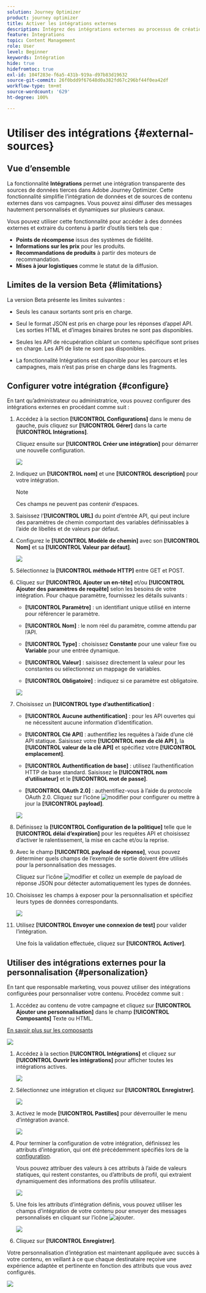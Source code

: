 ```yaml
---
solution: Journey Optimizer
product: journey optimizer
title: Activer les intégrations externes
description: Intégrez des intégrations externes au processus de création de canal pour enrichir le contenu avec des informations personnalisées et dynamiques
feature: Integrations
topic: Content Management
role: User
level: Beginner
keywords: Intégration
hide: true
hidefromtoc: true
exl-id: 104f283e-f6a5-431b-919a-d97b83d19632
source-git-commit: 26f0bdd9f67648d0a382fd67c296bf44f0ea42df
workflow-type: tm+mt
source-wordcount: '629'
ht-degree: 100%

---
```


# Utiliser des intégrations {#external-sources}

## Vue d’ensemble

La fonctionnalité **Intégrations** permet une intégration transparente des sources de données tierces dans Adobe Journey Optimizer. Cette fonctionnalité simplifie l’intégration de données et de sources de contenu externes dans vos campagnes. Vous pouvez ainsi diffuser des messages hautement personnalisés et dynamiques sur plusieurs canaux.

Vous pouvez utiliser cette fonctionnalité pour accéder à des données externes et extraire du contenu à partir d’outils tiers tels que :

* **Points de récompense** issus des systèmes de fidélité.
* **Informations sur les prix** pour les produits.
* **Recommandations de produits** à partir des moteurs de recommandation.
* **Mises à jour logistiques** comme le statut de la diffusion.

## Limites de la version Beta {#limitations}

La version Beta présente les limites suivantes :

* Seuls les canaux sortants sont pris en charge.

* Seul le format JSON est pris en charge pour les réponses d’appel API. Les sorties HTML et d’images binaires brutes ne sont pas disponibles.

* Seules les API de récupération ciblant un contenu spécifique sont prises en charge. Les API de liste ne sont pas disponibles.

* La fonctionnalité Intégrations est disponible pour les parcours et les campagnes, mais n’est pas prise en charge dans les fragments.

## Configurer votre intégration {#configure}

En tant qu’administrateur ou administratrice, vous pouvez configurer des intégrations externes en procédant comme suit :

1. Accédez à la section **[!UICONTROL Configurations]** dans le menu de gauche, puis cliquez sur **[!UICONTROL Gérer]** dans la carte **[!UICONTROL Intégrations]**.

   Cliquez ensuite sur **[!UICONTROL Créer une intégration]** pour démarrer une nouvelle configuration.

   ![](assets/external-integration-config-1.png)

1. Indiquez un **[!UICONTROL nom]** et une **[!UICONTROL description]** pour votre intégration.

   >[!NOTE]
   >
   >Ces champs ne peuvent pas contenir d’espaces.

1. Saisissez l’**[!UICONTROL URL]** du point d’entrée API, qui peut inclure des paramètres de chemin comportant des variables définissables à l’aide de libellés et de valeurs par défaut.

1. Configurez le **[!UICONTROL Modèle de chemin]** avec son **[!UICONTROL Nom]** et sa **[!UICONTROL Valeur par défaut]**.

   ![](assets/external-integration-config-2.png)

1. Sélectionnez la **[!UICONTROL méthode HTTP]** entre GET et POST.

1. Cliquez sur **[!UICONTROL Ajouter un en-tête]** et/ou **[!UICONTROL Ajouter des paramètres de requête]** selon les besoins de votre intégration. Pour chaque paramètre, fournissez les détails suivants :

   * **[!UICONTROL Paramètre]** : un identifiant unique utilisé en interne pour référencer le paramètre.

   * **[!UICONTROL Nom]** : le nom réel du paramètre, comme attendu par l’API.

   * **[!UICONTROL Type]** : choisissez **Constante** pour une valeur fixe ou **Variable** pour une entrée dynamique.

   * **[!UICONTROL Valeur]** : saisissez directement la valeur pour les constantes ou sélectionnez un mappage de variables.

   * **[!UICONTROL Obligatoire]** : indiquez si ce paramètre est obligatoire.

   ![](assets/external-integration-config-3.png)

1. Choisissez un **[!UICONTROL type d’authentification]** :

   * **[!UICONTROL Aucune authentification]** : pour les API ouvertes qui ne nécessitent aucune information d’identification.

   * **[!UICONTROL Clé API]** : authentifiez les requêtes à l’aide d’une clé API statique. Saisissez votre **[!UICONTROL nom de clé API &#x200B;]**, la **[!UICONTROL valeur de la clé API &#x200B;]** et spécifiez votre **[!UICONTROL emplacement]**.

   * **[!UICONTROL Authentification de base]** : utilisez l’authentification HTTP de base standard. Saisissez le **[!UICONTROL nom d’utilisateur]** et le **[!UICONTROL mot de passe]**.

   * **[!UICONTROL OAuth 2.0]** : authentifiez-vous à l’aide du protocole OAuth 2.0. Cliquez sur l’icône ![modifier](assets/do-not-localize/Smock_Edit_18_N.svg) pour configurer ou mettre à jour la **[!UICONTROL payload]**.

   ![](assets/external-integration-config-4.png)

1. Définissez la **[!UICONTROL Configuration de la politique]** telle que le **[!UICONTROL délai d’expiration]** pour les requêtes API et choisissez d’activer le ralentissement, la mise en cache et/ou la reprise.

1. Avec le champ **[!UICONTROL payload de réponse]**, vous pouvez déterminer quels champs de l’exemple de sortie doivent être utilisés pour la personnalisation des messages.

   Cliquez sur l’icône ![modifier](assets/do-not-localize/Smock_Edit_18_N.svg) et collez un exemple de payload de réponse JSON pour détecter automatiquement les types de données.

1. Choisissez les champs à exposer pour la personnalisation et spécifiez leurs types de données correspondants.

   ![](assets/external-integration-config-5.png)

1. Utilisez **[!UICONTROL Envoyer une connexion de test]** pour valider l’intégration.

   Une fois la validation effectuée, cliquez sur **[!UICONTROL Activer]**.

## Utiliser des intégrations externes pour la personnalisation {#personalization}

En tant que responsable marketing, vous pouvez utiliser des intégrations configurées pour personnaliser votre contenu. Procédez comme suit :

1. Accédez au contenu de votre campagne et cliquez sur **[!UICONTROL Ajouter une personnalisation]** dans le champ **[!UICONTROL Composants]** Texte ou HTML.

[En savoir plus sur les composants](../email/content-components.md)

   ![](assets/external-integration-content-1.png)

1. Accédez à la section **[!UICONTROL Intégrations]** et cliquez sur **[!UICONTROL Ouvrir les intégrations]** pour afficher toutes les intégrations actives.

   ![](assets/external-integration-content-2.png)

1. Sélectionnez une intégration et cliquez sur **[!UICONTROL Enregistrer]**.

   ![](assets/external-integration-content-3.png)

1. Activez le mode **[!UICONTROL Pastilles]** pour déverrouiller le menu d’intégration avancé.

   ![](assets/external-integration-content-4.png)

1. Pour terminer la configuration de votre intégration, définissez les attributs d’intégration, qui ont été précédemment spécifiés lors de la [configuration](#configure).

   Vous pouvez attribuer des valeurs à ces attributs à l’aide de valeurs statiques, qui restent constantes, ou d’attributs de profil, qui extraient dynamiquement des informations des profils utilisateur.

   ![](assets/external-integration-content-5.png)

1. Une fois les attributs d’intégration définis, vous pouvez utiliser les champs d’intégration de votre contenu pour envoyer des messages personnalisés en cliquant sur l’icône ![ajouter](assets/do-not-localize/Smock_Add_18_N.svg).

   ![](assets/external-integration-content-6.png)

1. Cliquez sur **[!UICONTROL Enregistrer]**.

Votre personnalisation d’intégration est maintenant appliquée avec succès à votre contenu, en veillant à ce que chaque destinataire reçoive une expérience adaptée et pertinente en fonction des attributs que vous avez configurés.

![](assets/external-integration-content-7.png)
